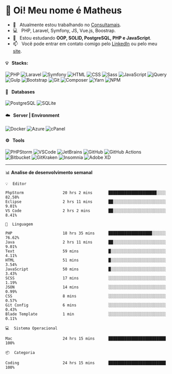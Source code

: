 # 👋 Oi! Meu nome é Matheus

- 🔭 &nbsp; Atualmente estou trabalhando no [Consultamais](https://consultamais.com.br/).
- 💻 &nbsp; PHP, Laravel, Symfony, JS, Vue.js, Boostrap.
- 🌱 &nbsp; Estou estudando **OOP, SOLID, PostgreSQL, PHP e JavaScript**.
- 📫 &nbsp; Você pode entrar em contato comigo pelo [LinkedIn](https://www.linkedin.com/in/matheuscamargoxavier/) ou pelo meu [site](https://matheuscamargo.co).

#### 💡 &nbsp; Stacks:
![PHP](https://img.shields.io/badge/-PHP-777BB4?&logo=php&logoColor=FFFFFF)
![Laravel](https://img.shields.io/badge/-Laravel-FF2D20?&logo=laravel&logoColor=FFFFFF)
![Symfony](https://img.shields.io/badge/-Symfony-000000?&logo=symfony&logoColor=FFFFFF)
![HTML](https://img.shields.io/badge/-HTML-E34F26?&logo=html5&logoColor=FFFFFF)
![CSS](https://img.shields.io/badge/-CSS-1572B6?&logo=css3&logoColor=FFFFFF)
![Sass](https://img.shields.io/badge/-Sass-CC6699?&logo=sass&logoColor=FFFFFF)
![JavaScript](https://img.shields.io/badge/-JavaScript-F7DF1E?&logo=javascript&logoColor=FFFFFF)
![jQuery](https://img.shields.io/badge/-jQuery-0769AD?&logo=jquery&logoColor=FFFFFF)
![Gulp](https://img.shields.io/badge/-Gulp-CF4647?&logo=gulp&logoColor=FFFFFF)
![Bootstrap](https://img.shields.io/badge/-Bootstrap-7952B3?&logo=bootstrap&logoColor=FFFFFF)
![Git](https://img.shields.io/badge/-Git-F05032?&logo=git&logoColor=FFFFFF)
![Composer](https://img.shields.io/badge/-Composer-885630?&logo=composer&logoColor=FFFFFF)
![Yarn](https://img.shields.io/badge/-Yarn-2C8EBB?&logo=yarn&logoColor=FFFFFF)
![NPM](https://img.shields.io/badge/-npm-CB3837?&logo=npm&logoColor=FFFFFF)

#### 💾 &nbsp; Databases
![PostgreSQL](https://img.shields.io/badge/-PostgreSQL-336791?&logo=PostgreSQL&logoColor=FFFFFF)
![SQLite](https://img.shields.io/badge/-SQLite-003B57?&logo=SQLite&logoColor=FFFFFF)

#### ☁️ &nbsp; Server | Environment
![Docker](https://img.shields.io/badge/-Docker-2496ED?&logo=docker&logoColor=FFFFFF)
![Azure](https://img.shields.io/badge/-Azure-0089D6?&logo=microsoft%20azure&logoColor=FFFFFF)
![cPanel](https://img.shields.io/badge/-cPanel-FF6C2C?&logo=cpanel&logoColor=FFFFFF)

#### ⚙️ &nbsp; Tools
![PHPStorm](https://img.shields.io/badge/-PHPStorm-000000?&logo=PHPStorm&logoColor=FFFFFF)
![VSCode](https://img.shields.io/badge/-VSCode-007ACC?&logo=Visual%20Studio%20Code&logoColor=FFFFFF) 
![JetBrains](https://img.shields.io/badge/-JetBrains-000000?&logo=jetbrains&logoColor=FFFFFF) 
![GitHub](https://img.shields.io/badge/-GitHub-181717?&logo=github&logoColor=FFFFFF) 
![GitHub Actions](https://img.shields.io/badge/-GitHub%20Actions-181717?&logo=GitHub%20Actions&logoColor=FFFFFF) 
![Bitbucket](https://img.shields.io/badge/-Bitbucket-0052CC?&logo=bitbucket&logoColor=FFFFFF)
![GitKraken](https://img.shields.io/badge/-GitKraken-179287?&logo=GitKraken&logoColor=FFFFFF)
![Insomnia](https://img.shields.io/badge/-Insomnia-5849BE?&logo=Insomnia&logoColor=FFFFFF)
![Adobe XD](https://img.shields.io/badge/-Adobe%20XD-FF61F6?&logo=adobe%20xd&logoColor=FFFFFF) 
_______

📊  **Analise de desenvolvimento semanal**
```text
💡  Editor

PhpStorm                 20 hrs 2 mins       █████████████████████░░░░     82.58%
Eclipse                  2 hrs 11 mins       ██░░░░░░░░░░░░░░░░░░░░░░░      9.01%
VS Code                  2 hrs 2 mins        ██░░░░░░░░░░░░░░░░░░░░░░░      8.41%
```
```text
💬  Linguagem

PHP                      18 hrs 35 mins      ███████████████████░░░░░░     76.62%
Java                     2 hrs 11 mins       ██░░░░░░░░░░░░░░░░░░░░░░░      9.01%
Text                     59 mins             █░░░░░░░░░░░░░░░░░░░░░░░░      4.11%
HTML                     51 mins             █░░░░░░░░░░░░░░░░░░░░░░░░      3.54%
JavaScript               50 mins             █░░░░░░░░░░░░░░░░░░░░░░░░      3.43%
SCSS                     17 mins             ░░░░░░░░░░░░░░░░░░░░░░░░░      1.19%
JSON                     14 mins             ░░░░░░░░░░░░░░░░░░░░░░░░░      0.99%
CSS                      8 mins              ░░░░░░░░░░░░░░░░░░░░░░░░░      0.57%
Git Config               6 mins              ░░░░░░░░░░░░░░░░░░░░░░░░░      0.43%
Blade Template           1 min               ░░░░░░░░░░░░░░░░░░░░░░░░░      0.11%
```
```text
💻  Sistema Operacional

Mac                      24 hrs 15 mins      █████████████████████████       100%
```
```text
📦  Categoria

Coding                   24 hrs 15 mins      █████████████████████████       100%
```
